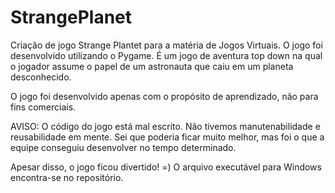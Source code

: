 # StrangePlanet
Criação de jogo Strange Plantet para a matéria de Jogos Virtuais.
O jogo foi desenvolvido utilizando o Pygame. É um jogo de aventura top down na qual o jogador assume o papel de um astronauta que caiu em um planeta desconhecido.

O jogo foi desenvolvido apenas com o propósito de aprendizado, não para fins comerciais.

AVISO:
O código do jogo está mal escrito. Não tivemos manutenabilidade e reusabilidade em mente. 
Sei que poderia ficar muito melhor, mas foi o que a equipe conseguiu desenvolver no tempo determinado.

Apesar disso, o jogo ficou divertido! =)
O arquivo executável para Windows encontra-se no repositório.
